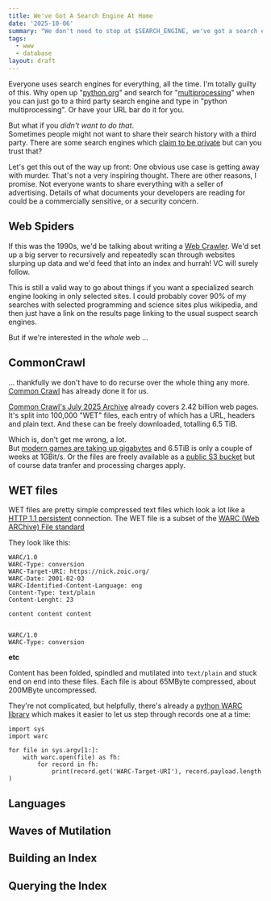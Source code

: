 ```yaml
---
title: We've Got A Search Engine At Home
date: '2025-10-06'
summary: "We don't need to stop at $SEARCH_ENGINE, we've got a search engine at home"
tags:
  - www
  - database
layout: draft
---
```


Everyone uses search engines for everything, all the time. 
I'm totally guilty of this.
Why open up "[python.org](https://python.org/)" and search for
"[multiprocessing](https://www.python.org/search/?q=multiprocessing&submit=)"
when you can just go to a third party search engine and type in "python multiprocessing".
Or have your URL bar do it for you.

But what if you *didn't want to do that*.  
Sometimes people might not want to share their search history with a third party.
There are some search engines which [claim to be private](https://duckduckgo.com/) 
but can you trust that?

Let's get this out of the way up front: One obvious use case is getting away with murder.
That's not a very inspiring thought.
There are other reasons, I promise.
Not everyone wants to share everything with a seller of advertising.
Details of what documents your developers are reading for could be a commercially sensitive,
or a security concern.

## Web Spiders

If this was the 1990s, we'd be talking about writing a [Web Crawler](https://en.wikipedia.org/wiki/Web_crawler).
We'd set up a big server to recursively and repeatedly scan through websites slurping up 
data and we'd feed that into an index and hurrah! VC will surely follow.

This is still a valid way to go about things if you want a specialized search engine 
looking in only selected sites.
I could probably cover 90% of my searches with selected programming and science sites plus
wikipedia, and then just have a link on the results page linking to the usual suspect search engines.

But if we're interested in the *whole* web ...

## CommonCrawl

... thankfully we don't have to do recurse over the whole thing any more.
[Common Crawl](https://commoncrawl.org/) has already done it for us.

[Common Crawl's July 2025 Archive](https://commoncrawl.org/blog/july-2025-crawl-archive-now-available)
already covers 2.42 billion web pages.  It's split into 100,000 "WET" files, each entry of 
which has a URL, headers and plain text.  And these can be freely downloaded,
totalling 6.5 TiB.

Which is, don't get me wrong, a lot.  
But [modern games are taking up gigabytes](https://www.techspot.com/article/2680-game-install-sizes/)
and 6.5TiB is only a couple of weeks at 1GBit/s.
Or the files are freely available as a [public S3 bucket](https://commoncrawl.org/get-started)
but of course data tranfer and processing charges apply.

## WET files

WET files are pretty simple compressed text files which look a lot like a
[HTTP 1.1 persistent](https://en.wikipedia.org/wiki/HTTP_persistent_connection#HTTP_1.1)
connection. The WET file is a subset of the [WARC (Web ARChive) File standard](https://bibnum.bnf.fr/WARC/)

They look like this:
```
WARC/1.0
WARC-Type: conversion
WARC-Target-URI: https://nick.zoic.org/
WARC-Date: 2001-02-03
WARC-Identified-Content-Language: eng
Content-Type: text/plain
Content-Lenght: 23

content content content


WARC/1.0
WARC-Type: conversion
```
**etc**

Content has been folded, spindled and mutilated into `text/plain` and stuck end on end into
these files.
Each file is about 65MByte compressed, about 200MByte uncompressed.

They're not complicated, but helpfully, there's already a
[python WARC library](https://en.wikipedia.org/wiki/HTTP_persistent_connection#HTTP_1.1)
which makes it easier to let us step through records one at a time:

```
import sys
import warc

for file in sys.argv[1:]:
    with warc.open(file) as fh:
        for record in fh:
            print(record.get('WARC-Target-URI'), record.payload.length )
```

## Languages

## Waves of Mutilation

## Building an Index

## Querying the Index









